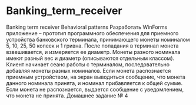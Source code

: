 # Banking_term_receiver
Banking term receiver Behavioral patterns
Разработать WinForms приложение – прототип программного обеспечения для приемного устройства банковского терминала, принимающего монеты номиналом 5, 10, 25, 50 копеек и 1 гривна.
После попадания в терминал монета взвешивается, и измеряется ее диаметр. Монеты разного номинала имеют разный вес и диаметр (описываются отдельным классом).
Клиент начинает сеанс работы с терминалом, последовательно добавляя монеты разных номиналов. Если монета распознается приемным устройством, на экран выводиться сообщение, что монета данного номинала принята, и номинал прибавляется к общей сумме. Если монета не распознается, выдается сообщение с уведомлением, что монета не принята.
Домашнее задание № 4
